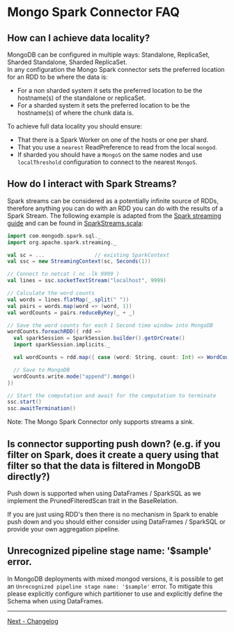 # Mongo Spark Connector FAQ

## How can I achieve data locality?

MongoDB can be configured in multiple ways: Standalone, ReplicaSet, Sharded Standalone, Sharded ReplicaSet.  
In any configuration the Mongo Spark connector sets the preferred location for an RDD to be where the data is:

* For a non sharded system it sets the preferred location to be the hostname(s) of the standalone or replicaSet.
* For a sharded system it sets the preferred location to be the hostname(s) of where the chunk data is.

To achieve full data locality you should ensure:

  * That there is a Spark Worker on one of the hosts or one per shard.
  * That you use a `nearest` ReadPreference to read from the local `mongod`.
  * If sharded you should have a `MongoS` on the same nodes and use `localThreshold` configuration to connect to the nearest `MongoS`.


## How do I interact with Spark Streams?

Spark streams can be considered as a potentially infinite source of RDDs, therefore anything you can do with an RDD you can do with the
results of a Spark Stream. The following example is adapted from the 
[Spark streaming guide](http://spark.apache.org/docs/latest/streaming-programming-guide.html) and  can be found in 
[SparkStreams.scala](../examples/src/test/scala/tour/SparkStreams.scala):

```scala
import com.mongodb.spark.sql._
import org.apache.spark.streaming._

val sc = ...                // existing SparkContext
val ssc = new StreamingContext(sc, Seconds(1))

// Connect to netcat ( nc -lk 9999 )
val lines = ssc.socketTextStream("localhost", 9999)

// Calculate the word counts
val words = lines.flatMap(_.split(" "))
val pairs = words.map(word => (word, 1))
val wordCounts = pairs.reduceByKey(_ + _)

// Save the word counts for each 1 Second time window into MongoDB
wordCounts.foreachRDD({ rdd =>
  val sparkSession = SparkSession.builder().getOrCreate()
  import sparkSession.implicits._

  val wordCounts = rdd.map({ case (word: String, count: Int) => WordCount(word, count) }).toDF()

  // Save to MongoDB
  wordCounts.write.mode("append").mongo()
})

// Start the computation and await for the computation to terminate
ssc.start()
ssc.awaitTermination()

```

Note: The Mongo Spark Connector only supports streams a sink.

## Is connector supporting push down? (e.g. if you filter on Spark, does it create a query using that filter so that the data is filtered in MongoDB directly?)

Push down is supported when using DataFrames / SparkSQL as we implement the PrunedFilteredScan trait in the BaseRelation.  

If you are just using RDD's then there is no mechanism in Spark to enable push down and you should either consider using DataFrames / SparkSQL or provide your own aggregation pipeline.

## Unrecognized pipeline stage name: '$sample' error.

In MongoDB deployments with mixed mongod versions, it is possible to get an `Unrecognized pipeline stage name: '$sample'` error.
To mitigate this please explicitly configure which partitioner to use and explicitly define the Schema when using DataFrames.

-----

[Next - Changelog](7-Changelog.md)
